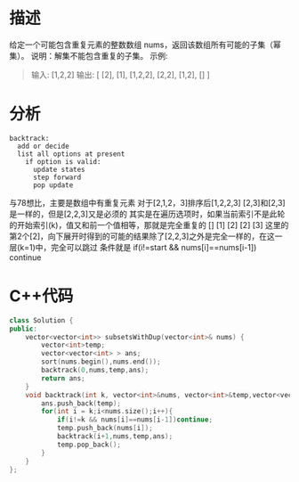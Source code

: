 # 描述
给定一个可能包含重复元素的整数数组 nums，返回该数组所有可能的子集（幂集）。
说明：解集不能包含重复的子集。
示例:
>输入: [1,2,2]
输出:
[
  [2],
  [1],
  [1,2,2],
  [2,2],
  [1,2],
  []
]

# 分析
```
backtrack:
  add or decide
  list all options at present
    if option is valid:
      update states
      step forward
      pop update
```   
与78想比，主要是数组中有重复元素
对于[2,1,2，3]排序后[1,2,2,3] [2,3]和[2,3]是一样的，但是[2,2,3]又是必须的
其实是在遍历选项时，如果当前索引不是此轮的开始索引(k)，值又和前一个值相等，那就是完全重复的
     []
[1]  [2]  [2]  [3] 这里的第2个[2]，向下展开时得到的可能的结果除了[2,2,3]之外是完全一样的，在这一层(k=1)中，完全可以跳过
条件就是 if(i!=start && nums[i]==nums[i-1]) continue
# C++代码
```cpp
class Solution {
public:
    vector<vector<int>> subsetsWithDup(vector<int>& nums) {
        vector<int>temp;
        vector<vector<int> > ans;
        sort(nums.begin(),nums.end());
        backtrack(0,nums,temp,ans);
        return ans;
    }
    void backtrack(int k, vector<int>&nums, vector<int>&temp,vector<vector<int>>&ans){
        ans.push_back(temp);
        for(int i = k;i<nums.size();i++){
            if(i!=k && nums[i]==nums[i-1])continue;
            temp.push_back(nums[i]);
            backtrack(i+1,nums,temp,ans);
            temp.pop_back();
        }
    }
};
```
